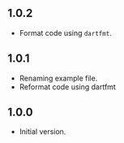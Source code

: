 ## 1.0.2

- Format code using `dartfmt`.


## 1.0.1
 
- Renaming example file.
- Reformat code using dartfmt

## 1.0.0

- Initial version.
